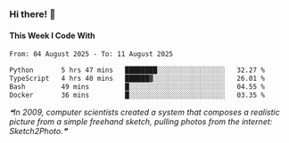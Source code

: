 ### Hi there! 👋

#### This Week I Code With
<!--START_SECTION:waka-->

```txt
From: 04 August 2025 - To: 11 August 2025

Python       5 hrs 47 mins   ████████░░░░░░░░░░░░░░░░░   32.27 %
TypeScript   4 hrs 40 mins   ██████▓░░░░░░░░░░░░░░░░░░   26.01 %
Bash         49 mins         █░░░░░░░░░░░░░░░░░░░░░░░░   04.55 %
Docker       36 mins         █░░░░░░░░░░░░░░░░░░░░░░░░   03.35 %
```

<!--END_SECTION:waka-->

<!--STARTS_HERE_QUOTE_README-->
<i>❝In 2009, computer scientists created a system that composes a realistic picture from a simple freehand sketch, pulling photos from the internet: Sketch2Photo.❞</i>
<!--ENDS_HERE_QUOTE_README-->
